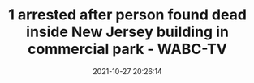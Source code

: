 ---
"title": "1 arrested after person found dead inside New Jersey building in commercial park - WABC-TV"
"date": "2021-10-27 20:26:14"
"feed_name": "GOOGLENEWSINDUSTRIAL"
"feed_website": "https://news.google.com/search?q=industrial%2Bincident&hl=en-US&gl=US&ceid=US:en"
"feed_rss": "https://news.google.com/rss/search?q=industrial%2Bincident&hl=en-US&gl=US&ceid=US:en"
"link": "https://abc7ny.com/northvale-homicide-new-jersey-murder-jamis-bikes/11173765/"
"source": "{'href': 'https://abc7ny.com', 'title': 'WABC-TV'}"
"file": "_posts/2021-1-1-6d6743cb0cdd65636d093e7892f787d28da225f5.md"
"accident": "0"
"drilling": "0"
"dead": "0"
"injured": "0"
"arrested": "0"
"place": "unknown place"
"where": "unknown site"
"causes": "unknown"
"place_uri": "unknown place"
---
